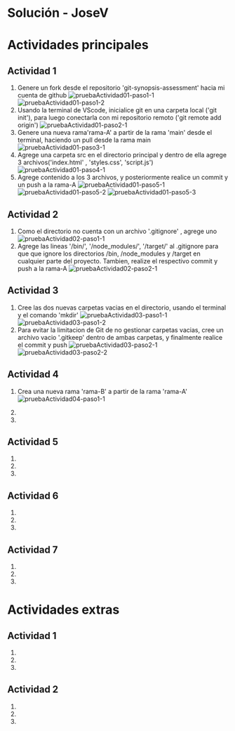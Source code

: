 # Solución - JoseV

# Actividades principales

## Actividad 1
1. Genere un fork desde el repositorio 'git-synopsis-assessment' hacia mi cuenta de github
    ![pruebaActividad01-paso1-1](./images/actividad-01/paso-1/01.PNG)
    ![pruebaActividad01-paso1-2](./images/actividad-01/paso-1/02.PNG)
2. Usando la terminal de VScode, inicialice git en una carpeta local ('git init'), para luego conectarla con mi repositorio remoto ('git remote add origin')
    ![pruebaActividad01-paso2-1](./images/actividad-01/paso-2/01.PNG)
3. Genere una nueva rama'rama-A' a partir de la rama 'main' desde el terminal, haciendo un pull desde la rama main
    ![pruebaActividad01-paso3-1](./images/actividad-01/paso-3/01.PNG)
4. Agrege una carpeta src en el directorio principal y dentro de ella agrege 3 archivos('index.html' , 'styles.css', 'script.js')
    ![pruebaActividad01-paso4-1](./images/actividad-01/paso-4/01.PNG)
5. Agrege contenido a los 3 archivos, y posteriormente realice un commit y un push a la rama-A
    ![pruebaActividad01-paso5-1](./images/actividad-01/paso-5/01.PNG)
    ![pruebaActividad01-paso5-2](./images/actividad-01/paso-5/02.PNG)
    ![pruebaActividad01-paso5-3](./images/actividad-01/paso-5/03.PNG)

## Actividad 2

1. Como el directorio no cuenta con un archivo '.gitignore' , agrege uno
    ![pruebaActividad02-paso1-1](./images/actividad-02/paso-1/01.PNG)
2. Agrege las lineas '/bin/', '/node_modules/', '/target/' al .gitignore para que que ignore los directorios /bin, /node_modules y /target en cualquier parte del proyecto. Tambien, realize el respectivo commit y push a la rama-A
    ![pruebaActividad02-paso2-1](./images/actividad-02/paso-2/01.PNG)

## Actividad 3

1. Cree las dos nuevas carpetas vacias en el directorio, usando el terminal y el comando 'mkdir'
    ![pruebaActividad03-paso1-1](./images/actividad-03/paso-1/01.PNG)
    ![pruebaActividad03-paso1-2](./images/actividad-03/paso-1/02.PNG)
2. Para evitar la limitacion de Git de no gestionar carpetas vacias, cree un archivo vacio '.gitkeep' dentro de ambas carpetas, y finalmente realice el commit y push
    ![pruebaActividad03-paso2-1](./images/actividad-03/paso-2/01.PNG)
    ![pruebaActividad03-paso2-2](./images/actividad-03/paso-2/02.PNG)
    
## Actividad 4

1. Crea una nueva rama 'rama-B' a partir de la rama 'rama-A' 
    ![pruebaActividad04-paso1-1](./images/actividad-04/paso-1/01.PNG)
2. 

3. 

## Actividad 5

1. 

2. 

3. 

## Actividad 6

1. 

2. 

3. 

## Actividad 7

1. 

2. 

3. 


# Actividades extras

## Actividad 1

1. 

2. 

3. 

## Actividad 2

1. 

2. 

3. 